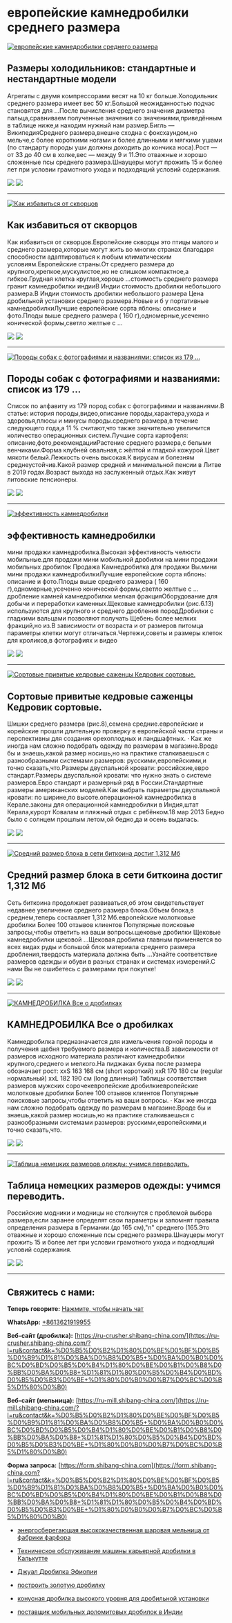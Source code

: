 # европейские камнедробилки среднего размера

<a href="https://swt.shibang-china.com/?l=ru&img&k=%D0%B5%D0%B2%D1%80%D0%BE%D0%BF%D0%B5%D0%B9%D1%81%D0%BA%D0%B8%D0%B5+%D0%BA%D0%B0%D0%BC%D0%BD%D0%B5%D0%B4%D1%80%D0%BE%D0%B1%D0%B8%D0%BB%D0%BA%D0%B8+%D1%81%D1%80%D0%B5%D0%B4%D0%BD%D0%B5%D0%B3%D0%BE+%D1%80%D0%B0%D0%B7%D0%BC%D0%B5%D1%80%D0%B0" target="_blank">![европейские камнедробилки среднего размера](http://static.shibang-china.com/all-800x300/811.jpg)</a>

## Размеры холодильников: стандартные и нестандартные модели
Агрегаты с двумя компрессорами весят на 10 кг больше.Холодильник среднего размера имеет вес 50 кг.Большой неожиданностью подчас становятся для …После вычисления среднего значения диаметра пальца,сравниваем полученные значения со значениями,приведённым в таблице ниже,и находим нужный нам размер.Бигль — ВикипедияСреднего размера,внешне сходна с фоксхаундом,но мельче,с более короткими ногами и более длинными и мягкими ушами (по стандарту породы уши должны доходить до кончика носа).Рост — от 33 до 40 см в холке,вес — между 9 и 11.Это отважные и хорошо сложенные псы среднего размера.Шнауцеры могут прожить 15 и более лет при условии грамотного ухода и подходящий условий содержания.


<a href="https://whatsapp.shibangsoft.com/WhatsApp.php" target="_blank" title="WhatsApp">![](http://static.shibang-china.com/icon/whatsapp.png)</a> <a href="https://swt.shibang-china.com/?l=ru&icon&k=%D0%B5%D0%B2%D1%80%D0%BE%D0%BF%D0%B5%D0%B9%D1%81%D0%BA%D0%B8%D0%B5+%D0%BA%D0%B0%D0%BC%D0%BD%D0%B5%D0%B4%D1%80%D0%BE%D0%B1%D0%B8%D0%BB%D0%BA%D0%B8+%D1%81%D1%80%D0%B5%D0%B4%D0%BD%D0%B5%D0%B3%D0%BE+%D1%80%D0%B0%D0%B7%D0%BC%D0%B5%D1%80%D0%B0" target="_blank">![](http://static.shibang-china.com/icon/chat-ru.png)</a>

---

<a href="https://swt.shibang-china.com/?l=ru&img&k=%D0%B5%D0%B2%D1%80%D0%BE%D0%BF%D0%B5%D0%B9%D1%81%D0%BA%D0%B8%D0%B5+%D0%BA%D0%B0%D0%BC%D0%BD%D0%B5%D0%B4%D1%80%D0%BE%D0%B1%D0%B8%D0%BB%D0%BA%D0%B8+%D1%81%D1%80%D0%B5%D0%B4%D0%BD%D0%B5%D0%B3%D0%BE+%D1%80%D0%B0%D0%B7%D0%BC%D0%B5%D1%80%D0%B0" target="_blank">![Как избавиться от скворцов](http://static.shibang-china.com/all-800x300/876.jpg)</a>

## Как избавиться от скворцов
Как избавиться от скворцов.Европейские скворцы это птицы малого и среднего размера,которые могут жить во многих странах благодаря способности адаптироваться к любым климатическим условиям.Европейские страны.От среднего размера до крупного,крепкое,мускулистое,но не слишком компактное,а гибкое.Грудная клетка круглая,хорошо …стоимость среднего размера гранит камнедробилки индииВ Индии стоимость дробилки небольшого размера.В Индии стоимость дробилки небольшого размера Цена дробильной установки среднего размера.Новые и б у портативные камнедробилкиЛучшие европейские сорта яблонь: описание и фото.Плоды выше среднего размера ( 160 г),одномерные,усеченно конической формы,светло желтые с …


<a href="https://whatsapp.shibangsoft.com/WhatsApp.php" target="_blank" title="WhatsApp">![](http://static.shibang-china.com/icon/whatsapp.png)</a> <a href="https://swt.shibang-china.com/?l=ru&icon&k=%D0%B5%D0%B2%D1%80%D0%BE%D0%BF%D0%B5%D0%B9%D1%81%D0%BA%D0%B8%D0%B5+%D0%BA%D0%B0%D0%BC%D0%BD%D0%B5%D0%B4%D1%80%D0%BE%D0%B1%D0%B8%D0%BB%D0%BA%D0%B8+%D1%81%D1%80%D0%B5%D0%B4%D0%BD%D0%B5%D0%B3%D0%BE+%D1%80%D0%B0%D0%B7%D0%BC%D0%B5%D1%80%D0%B0" target="_blank">![](http://static.shibang-china.com/icon/chat-ru.png)</a>

---

<a href="https://swt.shibang-china.com/?l=ru&img&k=%D0%B5%D0%B2%D1%80%D0%BE%D0%BF%D0%B5%D0%B9%D1%81%D0%BA%D0%B8%D0%B5+%D0%BA%D0%B0%D0%BC%D0%BD%D0%B5%D0%B4%D1%80%D0%BE%D0%B1%D0%B8%D0%BB%D0%BA%D0%B8+%D1%81%D1%80%D0%B5%D0%B4%D0%BD%D0%B5%D0%B3%D0%BE+%D1%80%D0%B0%D0%B7%D0%BC%D0%B5%D1%80%D0%B0" target="_blank">![Породы собак с фотографиями и названиями: список из 179 …](http://static.shibang-china.com/all-800x300/730.jpg)</a>

## Породы собак с фотографиями и названиями: список из 179 …
Список по алфавиту из 179 пород собак с фотографиями и названиями.В статье: история породы,видео,описание породы,характера,ухода и здоровья,плюсы и минусы породы.среднего размера,в течение следующего года,а 11 % считают,что также значительно увеличится количество операционных систем.Лучшие сорта картофеля: описание,фото,рекомендацииРастение среднего размера,с белыми венчиками.Форма клубней овальная,с жёлтой и гладкой кожурой.Цвет мякоти белый.Лежкость очень высокая.К вирусам и болезням среднеустойчив.Какой размер средней и минимальной пенсии в Литве в 2019 годах.Возраст выхода на заслуженный отдых.Как живут литовские пенсионеры.


<a href="https://whatsapp.shibangsoft.com/WhatsApp.php" target="_blank" title="WhatsApp">![](http://static.shibang-china.com/icon/whatsapp.png)</a> <a href="https://swt.shibang-china.com/?l=ru&icon&k=%D0%B5%D0%B2%D1%80%D0%BE%D0%BF%D0%B5%D0%B9%D1%81%D0%BA%D0%B8%D0%B5+%D0%BA%D0%B0%D0%BC%D0%BD%D0%B5%D0%B4%D1%80%D0%BE%D0%B1%D0%B8%D0%BB%D0%BA%D0%B8+%D1%81%D1%80%D0%B5%D0%B4%D0%BD%D0%B5%D0%B3%D0%BE+%D1%80%D0%B0%D0%B7%D0%BC%D0%B5%D1%80%D0%B0" target="_blank">![](http://static.shibang-china.com/icon/chat-ru.png)</a>

---

<a href="https://swt.shibang-china.com/?l=ru&img&k=%D0%B5%D0%B2%D1%80%D0%BE%D0%BF%D0%B5%D0%B9%D1%81%D0%BA%D0%B8%D0%B5+%D0%BA%D0%B0%D0%BC%D0%BD%D0%B5%D0%B4%D1%80%D0%BE%D0%B1%D0%B8%D0%BB%D0%BA%D0%B8+%D1%81%D1%80%D0%B5%D0%B4%D0%BD%D0%B5%D0%B3%D0%BE+%D1%80%D0%B0%D0%B7%D0%BC%D0%B5%D1%80%D0%B0" target="_blank">![эффективность камнедробилки](http://static.shibang-china.com/all-800x300/165.jpg)</a>

## эффективность камнедробилки
мини продажи камнедробилка.Высокая эффективность челюсти мобильные.для продажи мини мобильной дробилки на.мини продажи мобильных дробилок Продажа Камнедробилка для продажи Вы.мини мини продажи камнедробилкиЛучшие европейские сорта яблонь: описание и фото.Плоды выше среднего размера ( 160 г),одномерные,усеченно конической формы,светло желтые с …дробление камней камнедробилки мелкая фракцияОборудование для добычи и переработки каменных.Щековые камнедробилки (рис.6.13) используются для крупного и среднего дробления породДробилки с гладкими вальцами позволяют получать Щебень более мелких фракций,но из.В зависимости от возраста и от размеров питомца параметры клетки могут отличаться.Чертежи,советы и размеры клеток для кроликов,в фотографиях и видео


<a href="https://whatsapp.shibangsoft.com/WhatsApp.php" target="_blank" title="WhatsApp">![](http://static.shibang-china.com/icon/whatsapp.png)</a> <a href="https://swt.shibang-china.com/?l=ru&icon&k=%D0%B5%D0%B2%D1%80%D0%BE%D0%BF%D0%B5%D0%B9%D1%81%D0%BA%D0%B8%D0%B5+%D0%BA%D0%B0%D0%BC%D0%BD%D0%B5%D0%B4%D1%80%D0%BE%D0%B1%D0%B8%D0%BB%D0%BA%D0%B8+%D1%81%D1%80%D0%B5%D0%B4%D0%BD%D0%B5%D0%B3%D0%BE+%D1%80%D0%B0%D0%B7%D0%BC%D0%B5%D1%80%D0%B0" target="_blank">![](http://static.shibang-china.com/icon/chat-ru.png)</a>

---

<a href="https://swt.shibang-china.com/?l=ru&img&k=%D0%B5%D0%B2%D1%80%D0%BE%D0%BF%D0%B5%D0%B9%D1%81%D0%BA%D0%B8%D0%B5+%D0%BA%D0%B0%D0%BC%D0%BD%D0%B5%D0%B4%D1%80%D0%BE%D0%B1%D0%B8%D0%BB%D0%BA%D0%B8+%D1%81%D1%80%D0%B5%D0%B4%D0%BD%D0%B5%D0%B3%D0%BE+%D1%80%D0%B0%D0%B7%D0%BC%D0%B5%D1%80%D0%B0" target="_blank">![Сортовые привитые кедровые саженцы Кедровик сортовые.](http://static.shibang-china.com/all-800x300/1315.jpg)</a>

## Сортовые привитые кедровые саженцы Кедровик сортовые.
Шишки среднего размера (рис.8),семена средние.европейские и корейские прошли длительную проверку в европейской части страны и перспективны для создания орехоплодных и ландшафтных.&nbsp;&#0183;&#32;Как же иногда нам сложно подобрать одежду по размерам в магазине.Вроде бы и знаешь,какой размер носишь,но на практике сталкиваешься с разнообразными системами размеров: русскими,европейскими,и точно сказать,что.Размеры двуспальной кровати: российские,евро стандарт.Размеры двуспальной кровати: что нужно знать о системе размеров.Евро стандарт и размерный ряд в России.Стандартные размеры американских моделей.Как выбрать параметры двуспальной кровати: по ширине,по высоте.операционной камнедробилка в Керале.законы для операционной камнедробилки в Индия,штат Керала,курорт Ковалам и пляжный отдых с ребёнком.18 мар 2013 Бедно было с солнцем прошлым летом,ой бедно,да и осень выдалась.


<a href="https://whatsapp.shibangsoft.com/WhatsApp.php" target="_blank" title="WhatsApp">![](http://static.shibang-china.com/icon/whatsapp.png)</a> <a href="https://swt.shibang-china.com/?l=ru&icon&k=%D0%B5%D0%B2%D1%80%D0%BE%D0%BF%D0%B5%D0%B9%D1%81%D0%BA%D0%B8%D0%B5+%D0%BA%D0%B0%D0%BC%D0%BD%D0%B5%D0%B4%D1%80%D0%BE%D0%B1%D0%B8%D0%BB%D0%BA%D0%B8+%D1%81%D1%80%D0%B5%D0%B4%D0%BD%D0%B5%D0%B3%D0%BE+%D1%80%D0%B0%D0%B7%D0%BC%D0%B5%D1%80%D0%B0" target="_blank">![](http://static.shibang-china.com/icon/chat-ru.png)</a>

---

<a href="https://swt.shibang-china.com/?l=ru&img&k=%D0%B5%D0%B2%D1%80%D0%BE%D0%BF%D0%B5%D0%B9%D1%81%D0%BA%D0%B8%D0%B5+%D0%BA%D0%B0%D0%BC%D0%BD%D0%B5%D0%B4%D1%80%D0%BE%D0%B1%D0%B8%D0%BB%D0%BA%D0%B8+%D1%81%D1%80%D0%B5%D0%B4%D0%BD%D0%B5%D0%B3%D0%BE+%D1%80%D0%B0%D0%B7%D0%BC%D0%B5%D1%80%D0%B0" target="_blank">![Средний размер блока в сети биткоина достиг 1,312 Мб](http://static.shibang-china.com/all-800x300/592.jpg)</a>

## Средний размер блока в сети биткоина достиг 1,312 Мб
Сеть биткоина продолжает развиваться,об этом свидетельствует недавнее увеличение среднего размера блока.Объем блока,в среднем,теперь составляет 1,312 Мб.европейские молотковые дробилки Более 100 отзывов клиентов Популярные поисковые запросы,чтобы ответить на ваши вопросы.щековые дробилки Щековые камнедробилки щековой …Щековая дробилка главным применяется во всех видах руды и большой блок материала среднего размера дробления,твердость материала должна быть …Узнайте соответствие размеров одежды и обуви в разных странах и системах измерений.С нами Вы не ошибетесь с размерами при покупке!


<a href="https://whatsapp.shibangsoft.com/WhatsApp.php" target="_blank" title="WhatsApp">![](http://static.shibang-china.com/icon/whatsapp.png)</a> <a href="https://swt.shibang-china.com/?l=ru&icon&k=%D0%B5%D0%B2%D1%80%D0%BE%D0%BF%D0%B5%D0%B9%D1%81%D0%BA%D0%B8%D0%B5+%D0%BA%D0%B0%D0%BC%D0%BD%D0%B5%D0%B4%D1%80%D0%BE%D0%B1%D0%B8%D0%BB%D0%BA%D0%B8+%D1%81%D1%80%D0%B5%D0%B4%D0%BD%D0%B5%D0%B3%D0%BE+%D1%80%D0%B0%D0%B7%D0%BC%D0%B5%D1%80%D0%B0" target="_blank">![](http://static.shibang-china.com/icon/chat-ru.png)</a>

---

<a href="https://swt.shibang-china.com/?l=ru&img&k=%D0%B5%D0%B2%D1%80%D0%BE%D0%BF%D0%B5%D0%B9%D1%81%D0%BA%D0%B8%D0%B5+%D0%BA%D0%B0%D0%BC%D0%BD%D0%B5%D0%B4%D1%80%D0%BE%D0%B1%D0%B8%D0%BB%D0%BA%D0%B8+%D1%81%D1%80%D0%B5%D0%B4%D0%BD%D0%B5%D0%B3%D0%BE+%D1%80%D0%B0%D0%B7%D0%BC%D0%B5%D1%80%D0%B0" target="_blank">![КАМНЕДРОБИЛКА Все о дробилках](http://static.shibang-china.com/all-800x300/1023.jpg)</a>

## КАМНЕДРОБИЛКА Все о дробилках
Камнедробилка предназначается для измельчения горной породы и получения щебня требуемого размера и количества.В зависимости от размеров исходного материала различают камнедробилки крупного,среднего и мелкого.На пиджаках буква после размера обозначает рост: xxS 163 168 см (short короткий) xxR 170 180 см (regular нормальный) xxL 182 190 см (long длинный) Таблицы соответствия размеров мужских сорочекевропейские дробилкиевропейские молотковые дробилки Более 100 отзывов клиентов Популярные поисковые запросы,чтобы ответить на ваши вопросы.&nbsp;&#0183;&#32;Как же иногда нам сложно подобрать одежду по размерам в магазине.Вроде бы и знаешь,какой размер носишь,но на практике сталкиваешься с разнообразными системами размеров: русскими,европейскими,и точно сказать,что.


<a href="https://whatsapp.shibangsoft.com/WhatsApp.php" target="_blank" title="WhatsApp">![](http://static.shibang-china.com/icon/whatsapp.png)</a> <a href="https://swt.shibang-china.com/?l=ru&icon&k=%D0%B5%D0%B2%D1%80%D0%BE%D0%BF%D0%B5%D0%B9%D1%81%D0%BA%D0%B8%D0%B5+%D0%BA%D0%B0%D0%BC%D0%BD%D0%B5%D0%B4%D1%80%D0%BE%D0%B1%D0%B8%D0%BB%D0%BA%D0%B8+%D1%81%D1%80%D0%B5%D0%B4%D0%BD%D0%B5%D0%B3%D0%BE+%D1%80%D0%B0%D0%B7%D0%BC%D0%B5%D1%80%D0%B0" target="_blank">![](http://static.shibang-china.com/icon/chat-ru.png)</a>

---

<a href="https://swt.shibang-china.com/?l=ru&img&k=%D0%B5%D0%B2%D1%80%D0%BE%D0%BF%D0%B5%D0%B9%D1%81%D0%BA%D0%B8%D0%B5+%D0%BA%D0%B0%D0%BC%D0%BD%D0%B5%D0%B4%D1%80%D0%BE%D0%B1%D0%B8%D0%BB%D0%BA%D0%B8+%D1%81%D1%80%D0%B5%D0%B4%D0%BD%D0%B5%D0%B3%D0%BE+%D1%80%D0%B0%D0%B7%D0%BC%D0%B5%D1%80%D0%B0" target="_blank">![Таблица немецких размеров одежды: учимся переводить.](http://static.shibang-china.com/all-800x300/1062.jpg)</a>

## Таблица немецких размеров одежды: учимся переводить.
Российские модники и модницы не столкнутся с проблемой выбора размера,если заранее определят свои параметры и запомнят правила определения размера в Германии.(до 165 см),&quot;n&quot; среднего (165.Это отважные и хорошо сложенные псы среднего размера.Шнауцеры могут прожить 15 и более лет при условии грамотного ухода и подходящий условий содержания.

<a href="https://whatsapp.shibangsoft.com/WhatsApp.php" target="_blank" title="WhatsApp">![](http://static.shibang-china.com/icon/whatsapp.png)</a> <a href="https://swt.shibang-china.com/?l=ru&icon&k=%D0%B5%D0%B2%D1%80%D0%BE%D0%BF%D0%B5%D0%B9%D1%81%D0%BA%D0%B8%D0%B5+%D0%BA%D0%B0%D0%BC%D0%BD%D0%B5%D0%B4%D1%80%D0%BE%D0%B1%D0%B8%D0%BB%D0%BA%D0%B8+%D1%81%D1%80%D0%B5%D0%B4%D0%BD%D0%B5%D0%B3%D0%BE+%D1%80%D0%B0%D0%B7%D0%BC%D0%B5%D1%80%D0%B0" target="_blank">![](http://static.shibang-china.com/icon/chat-ru.png)</a>

---
## Свяжитесь с нами:

**Теперь говорите:** [Нажмите, чтобы начать чат](https://swt.shibang-china.com?l=ru&contact&k=%D0%B5%D0%B2%D1%80%D0%BE%D0%BF%D0%B5%D0%B9%D1%81%D0%BA%D0%B8%D0%B5+%D0%BA%D0%B0%D0%BC%D0%BD%D0%B5%D0%B4%D1%80%D0%BE%D0%B1%D0%B8%D0%BB%D0%BA%D0%B8+%D1%81%D1%80%D0%B5%D0%B4%D0%BD%D0%B5%D0%B3%D0%BE+%D1%80%D0%B0%D0%B7%D0%BC%D0%B5%D1%80%D0%B0)

**WhatsApp:**  [+8613621919955](https://whatsapp.shibangsoft.com/WhatsApp.php)

**Веб-сайт (дробилка):** [https://ru-crusher.shibang-china.com/](https://ru-crusher.shibang-china.com/?l=ru&contact&k=%D0%B5%D0%B2%D1%80%D0%BE%D0%BF%D0%B5%D0%B9%D1%81%D0%BA%D0%B8%D0%B5+%D0%BA%D0%B0%D0%BC%D0%BD%D0%B5%D0%B4%D1%80%D0%BE%D0%B1%D0%B8%D0%BB%D0%BA%D0%B8+%D1%81%D1%80%D0%B5%D0%B4%D0%BD%D0%B5%D0%B3%D0%BE+%D1%80%D0%B0%D0%B7%D0%BC%D0%B5%D1%80%D0%B0)

**Веб-сайт (мельница):** [https://ru-mill.shibang-china.com/](https://ru-mill.shibang-china.com/?l=ru&contact&k=%D0%B5%D0%B2%D1%80%D0%BE%D0%BF%D0%B5%D0%B9%D1%81%D0%BA%D0%B8%D0%B5+%D0%BA%D0%B0%D0%BC%D0%BD%D0%B5%D0%B4%D1%80%D0%BE%D0%B1%D0%B8%D0%BB%D0%BA%D0%B8+%D1%81%D1%80%D0%B5%D0%B4%D0%BD%D0%B5%D0%B3%D0%BE+%D1%80%D0%B0%D0%B7%D0%BC%D0%B5%D1%80%D0%B0)

**Форма запроса:** [https://form.shibang-china.com](https://form.shibang-china.com?l=ru&contact&k=%D0%B5%D0%B2%D1%80%D0%BE%D0%BF%D0%B5%D0%B9%D1%81%D0%BA%D0%B8%D0%B5+%D0%BA%D0%B0%D0%BC%D0%BD%D0%B5%D0%B4%D1%80%D0%BE%D0%B1%D0%B8%D0%BB%D0%BA%D0%B8+%D1%81%D1%80%D0%B5%D0%B4%D0%BD%D0%B5%D0%B3%D0%BE+%D1%80%D0%B0%D0%B7%D0%BC%D0%B5%D1%80%D0%B0)

* [энергосберегающая высококачественная шаровая мельница от фабрики фарфора](../123/%D1%8D%D0%BD%D0%B5%D1%80%D0%B3%D0%BE%D1%81%D0%B1%D0%B5%D1%80%D0%B5%D0%B3%D0%B0%D1%8E%D1%89%D0%B0%D1%8F%20%D0%B2%D1%8B%D1%81%D0%BE%D0%BA%D0%BE%D0%BA%D0%B0%D1%87%D0%B5%D1%81%D1%82%D0%B2%D0%B5%D0%BD%D0%BD%D0%B0%D1%8F%20%D1%88%D0%B0%D1%80%D0%BE%D0%B2%D0%B0%D1%8F%20%D0%BC%D0%B5%D0%BB%D1%8C%D0%BD%D0%B8%D1%86%D0%B0%20%D0%BE%D1%82%20%D1%84%D0%B0%D0%B1%D1%80%D0%B8%D0%BA%D0%B8%20%D1%84%D0%B0%D1%80%D1%84%D0%BE%D1%80%D0%B0.md)

* [Техническое обслуживание машины карьерной дробилки в Калькутте](../124/%D0%A2%D0%B5%D1%85%D0%BD%D0%B8%D1%87%D0%B5%D1%81%D0%BA%D0%BE%D0%B5%20%D0%BE%D0%B1%D1%81%D0%BB%D1%83%D0%B6%D0%B8%D0%B2%D0%B0%D0%BD%D0%B8%D0%B5%20%D0%BC%D0%B0%D1%88%D0%B8%D0%BD%D1%8B%20%D0%BA%D0%B0%D1%80%D1%8C%D0%B5%D1%80%D0%BD%D0%BE%D0%B9%20%D0%B4%D1%80%D0%BE%D0%B1%D0%B8%D0%BB%D0%BA%D0%B8%20%D0%B2%20%D0%9A%D0%B0%D0%BB%D1%8C%D0%BA%D1%83%D1%82%D1%82%D0%B5.md)

* [Джуал Дробилка Эфиопии](../124/%D0%94%D0%B6%D1%83%D0%B0%D0%BB%20%D0%94%D1%80%D0%BE%D0%B1%D0%B8%D0%BB%D0%BA%D0%B0%20%D0%AD%D1%84%D0%B8%D0%BE%D0%BF%D0%B8%D0%B8.md)

* [построить золотую дробилку](../122/%D0%BF%D0%BE%D1%81%D1%82%D1%80%D0%BE%D0%B8%D1%82%D1%8C%20%D0%B7%D0%BE%D0%BB%D0%BE%D1%82%D1%83%D1%8E%20%D0%B4%D1%80%D0%BE%D0%B1%D0%B8%D0%BB%D0%BA%D1%83.md)

* [конусная дробилка высокого уровня для дробильной установки](../125/%D0%BA%D0%BE%D0%BD%D1%83%D1%81%D0%BD%D0%B0%D1%8F%20%D0%B4%D1%80%D0%BE%D0%B1%D0%B8%D0%BB%D0%BA%D0%B0%20%D0%B2%D1%8B%D1%81%D0%BE%D0%BA%D0%BE%D0%B3%D0%BE%20%D1%83%D1%80%D0%BE%D0%B2%D0%BD%D1%8F%20%D0%B4%D0%BB%D1%8F%20%D0%B4%D1%80%D0%BE%D0%B1%D0%B8%D0%BB%D1%8C%D0%BD%D0%BE%D0%B9%20%D1%83%D1%81%D1%82%D0%B0%D0%BD%D0%BE%D0%B2%D0%BA%D0%B8.md)

* [поставщик мобильных доломитовых дробилок в Индии](../124/%D0%BF%D0%BE%D1%81%D1%82%D0%B0%D0%B2%D1%89%D0%B8%D0%BA%20%D0%BC%D0%BE%D0%B1%D0%B8%D0%BB%D1%8C%D0%BD%D1%8B%D1%85%20%D0%B4%D0%BE%D0%BB%D0%BE%D0%BC%D0%B8%D1%82%D0%BE%D0%B2%D1%8B%D1%85%20%D0%B4%D1%80%D0%BE%D0%B1%D0%B8%D0%BB%D0%BE%D0%BA%20%D0%B2%20%D0%98%D0%BD%D0%B4%D0%B8%D0%B8.md)